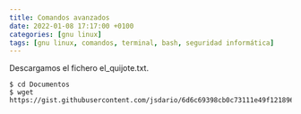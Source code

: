 ```yaml
---
title: Comandos avanzados
date: 2022-01-08 17:17:00 +0100
categories: [gnu linux]
tags: [gnu linux, comandos, terminal, bash, seguridad informática]
---
```


Descargamos el fichero el_quijote.txt.

```console
$ cd Documentos
$ wget https://gist.githubusercontent.com/jsdario/6d6c69398cb0c73111e49f1218960f79/raw/8d4fc4548d437e2a7203a5aeeace5477f598827d/el_quijote.txt
```
